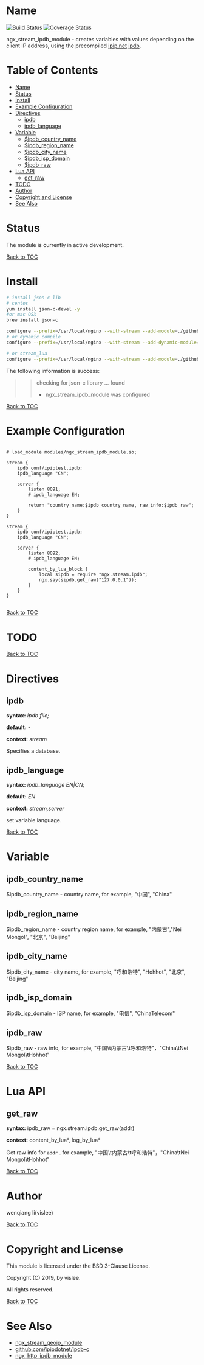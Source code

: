 Name
====


[![Build Status](https://travis-ci.org/vislee/ngx_stream_ipdb_module.svg?branch=master)](https://travis-ci.org/vislee/ngx_stream_ipdb_module)
[![Coverage Status](https://coveralls.io/repos/github/vislee/ngx_stream_ipdb_module/badge.svg?branch=master)](https://coveralls.io/github/vislee/ngx_stream_ipdb_module?branch=master)

ngx_stream_ipdb_module - creates variables with values depending on the client IP address, using the precompiled [ipip.net](https://www.ipip.net) [ipdb](https://www.ipip.net/ipdb/test).


Table of Contents
=================
* [Name](#name)
* [Status](#status)
* [Install](#install)
* [Example Configuration](#example-configuration)
* [Directives](#directives)
    * [ipdb](#ipdb)
    * [ipdb_language](#ipdb_language)
* [Variable](#variable)
    * [$ipdb_country_name](#ipdb_country_name)
    * [$ipdb_region_name](#ipdb_region_name)
    * [$ipdb_city_name](#ipdb_city_name)
    * [$ipdb_isp_domain](#ipdb_isp_domain)
    * [$ipdb_raw](#ipdb_raw)
* [Lua API](#lua_api)
    * [get_raw](#get_raw)
* [TODO](#todo)
* [Author](#author)
* [Copyright and License](#copyright-and-license)
* [See Also](#see-also)


Status
======
The module is currently in active development.

[Back to TOC](#table-of-contents)

Install
=======

```sh
# install json-c lib
# centos
yum install json-c-devel -y
#or mac OSX
brew install json-c

configure --prefix=/usr/local/nginx --with-stream --add-module=./github.com/vislee/ngx_stream_ipdb_module
# or dynamic compile
configure --prefix=/usr/local/nginx --with-stream --add-dynamic-module=./github.com/vislee/ngx_stream_ipdb_module --with-compat

# or stream_lua
configure --prefix=/usr/local/nginx --with-stream --add-module=./github.com/openresty/stream-lua-nginx-module/ --add-module=./github.com/vislee/ngx_stream_ipdb_module --with-cc-opt='-I ./github.com/openresty/stream-lua-nginx-module/src'
```

The following information is success:

 >> checking for json-c library ... found
 >>  + ngx_stream_ipdb_module was configured


[Back to TOC](#table-of-contents)

Example Configuration
====================

```nginx

# load_module modules/ngx_stream_ipdb_module.so;

stream {
    ipdb conf/ipiptest.ipdb;
    ipdb_language "CN";

    server {
        listen 8091;
        # ipdb_language EN;

        return "country_name:$ipdb_country_name, raw_info:$ipdb_raw";
    }
}

stream {
    ipdb conf/ipiptest.ipdb;
    ipdb_language "CN";

    server {
        listen 8092;
        # ipdb_language EN;

        content_by_lua_block {
            local sipdb = require "ngx.stream.ipdb";
            ngx.say(sipdb.get_raw("127.0.0.1"));
        }
    }
}


```

[Back to TOC](#table-of-contents)

TODO
==========

[Back to TOC](#table-of-contents)

Directives
==========

ipdb
----
**syntax:** *ipdb file;*

**default:** *-*

**context:** *stream*

Specifies a database.

ipdb_language
-------------
**syntax:** *ipdb_language EN|CN;*

**default:** *EN*

**context:** *stream,server*

set variable language.


[Back to TOC](#table-of-contents)


Variable
========

ipdb_country_name
----------------

$ipdb_country_name - country name, for example, "中国", "China"

ipdb_region_name
----------------

$ipdb_region_name - country region name, for example, "内蒙古","Nei Mongol", "北京", "Beijing"

ipdb_city_name
--------------

$ipdb_city_name - city name, for example, "呼和浩特", "Hohhot", "北京", "Beijing"

ipdb_isp_domain
---------------

$ipdb_isp_domain - ISP name, for example, "电信", "ChinaTelecom"

ipdb_raw
--------

$ipdb_raw - raw info, for example, "中国\t内蒙古\t呼和浩特"，"China\tNei Mongol\tHohhot"


[Back to TOC](#table-of-contents)


Lua API
========

get_raw
-------

**syntax:** ipdb_raw = ngx.stream.ipdb.get_raw(addr)

**context:** content_by_lua*, log_by_lua*

Get raw info for `addr` . for example, "中国\t内蒙古\t呼和浩特"，"China\tNei Mongol\tHohhot"


[Back to TOC](#table-of-contents)

Author
======

wenqiang li(vislee)

[Back to TOC](#table-of-contents)

Copyright and License
=====================

This module is licensed under the BSD 3-Clause License.

Copyright (C) 2019, by vislee.

All rights reserved.

[Back to TOC](#table-of-contents)


See Also
========

+ [ngx_stream_geoip_module](http://nginx.org/en/docs/stream/ngx_stream_geoip_module.html)
+ [github.com/ipipdotnet/ipdb-c](https://github.com/ipipdotnet/ipdb-c)
+ [ngx_http_ipdb_module](https://github.com/vislee/ngx_http_ipdb_module)
